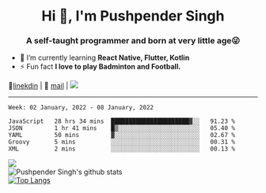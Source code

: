 <h1 align="center">Hi 👋, I'm Pushpender Singh</h1>
<h3 align="center">A self-taught programmer and born at very little age😜</h3>

- 🌱 I’m currently learning **React Native, Flutter, Kotlin**
- ⚡ Fun fact **I love to play Badminton and Football.**

👔[linekdin](https://www.linkedin.com/in/pushpender-singh-240061202/) | 📧 [mail](mailto:pushpendersingh@p2devs.com) | ![](https://komarev.com/ghpvc/?username=pushpender-singh-ap&color=blue)


---

<!--START_SECTION:waka-->
```text
Week: 02 January, 2022 - 08 January, 2022

JavaScript   28 hrs 34 mins  ██████████████████████▓░░   91.23 % 
JSON         1 hr 41 mins    █▒░░░░░░░░░░░░░░░░░░░░░░░   05.40 % 
YAML         50 mins         ▓░░░░░░░░░░░░░░░░░░░░░░░░   02.67 % 
Groovy       5 mins          ░░░░░░░░░░░░░░░░░░░░░░░░░   00.31 % 
XML          2 mins          ░░░░░░░░░░░░░░░░░░░░░░░░░   00.13 % 
```
<!--END_SECTION:waka-->

<img align="left" src="https://github-readme-streak-stats.herokuapp.com/?user=pushpender-singh-ap&theme=dark" /></br>
![Pushpender Singh's github stats](https://github-readme-stats.vercel.app/api?username=pushpender-singh-ap&show_icons=true&theme=radical&count_private=true)</br>
[![Top Langs](https://github-readme-stats.vercel.app/api/top-langs/?username=pushpender-singh-ap&theme=radical)](https://github.com/pushpender-singh-ap/github-readme-stats)
